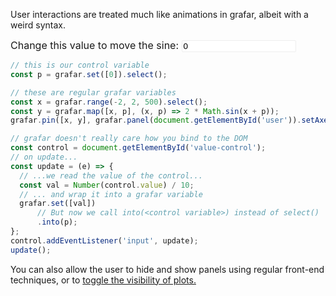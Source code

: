 User interactions are treated much like animations in grafar, albeit with a weird syntax.

<div data-sample>
  <div id="user"></div>
  <label style="display:block; font-size: 16px; margin-top: 12px;">
    Change this value to move the sine:
    <input type="number" value="0" id="value-control" style="border-radius: 2px; border: 1px solid #eee;"></input>
  </label>
</div>

```js
// this is our control variable
const p = grafar.set([0]).select();

// these are regular grafar variables
const x = grafar.range(-2, 2, 500).select();
const y = grafar.map([x, p], (x, p) => 2 * Math.sin(x + p));
grafar.pin([x, y], grafar.panel(document.getElementById('user')).setAxes(['x', 'y']));

// grafar doesn't really care how you bind to the DOM
const control = document.getElementById('value-control');
// on update...
const update = (e) => {
  // ...we read the value of the control...
  const val = Number(control.value) / 10;
  // ... and wrap it into a grafar variable
  grafar.set([val])
      // But now we call into(<control variable>) instead of select()
      .into(p);
};
control.addEventListener('input', update);
update();
```

You can also allow the user to hide and show panels using regular front-end techniques, or to [toggle the visibility of plots.](#/tutorial/1-plotting?id=toggling-plot-visibility)
